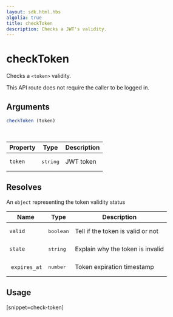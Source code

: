 ```yaml
---
layout: sdk.html.hbs
algolia: true
title: checkToken
description: Checks a JWT's validity.
---
```


# checkToken

Checks a `<token>` validity.

This API route does not require the caller to be logged in.

## Arguments

```javascript
checkToken (token)
```

<br/>

| Property    | Type    | Description
|--------------|---------|-------------
| ``token`` | <pre>string</pre> | JWT token

## Resolves

An `object` representing the token validity status

| Name                | Type    | Description
| ------------------- | ------- | -----------------------------------
| `valid`               | <pre>boolean</pre> | Tell if the token is valid or not
| `state`               | <pre>string</pre> | Explain why the token is invalid
| `expires_at`          | <pre>number</pre> | Token expiration timestamp |

## Usage

[snippet=check-token]
